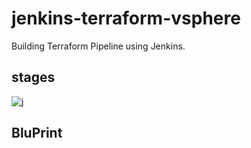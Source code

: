 # jenkins-terraform-vsphere
Building Terraform Pipeline using Jenkins. 
## stages
![j](https://github.com/alilotfi23/jenkins-terraform-vsphere/assets/91953142/fc7ffd8b-5ae0-40dc-8b38-c73d017f94b4)
## BluPrint

